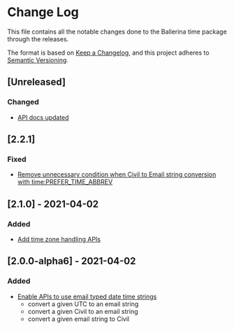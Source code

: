 # Change Log
This file contains all the notable changes done to the Ballerina time package through the releases.

The format is based on [Keep a Changelog](https://keepachangelog.com/en/1.0.0/),
and this project adheres to [Semantic Versioning](https://semver.org/spec/v2.0.0.html).

## [Unreleased]
### Changed
- [API docs updated](https://github.com/ballerina-platform/ballerina-standard-library/issues/3463)

## [2.2.1]
### Fixed
- [Remove unnecessary condition when Civil to Email string conversion with time:PREFER_TIME_ABBREV](https://github.com/ballerina-platform/ballerina-standard-library/issues/2626)

## [2.1.0] - 2021-04-02 
### Added 
- [Add time zone handling APIs](https://github.com/ballerina-platform/ballerina-standard-library/issues/1059)

## [2.0.0-alpha6] - 2021-04-02
### Added
- [Enable APIs to use email typed date time strings](https://github.com/ballerina-platform/ballerina-standard-library/issues/1117)
    - convert a given UTC to an email string
    - convert a given Civil to an email string
    - convert a given email string to Civil
